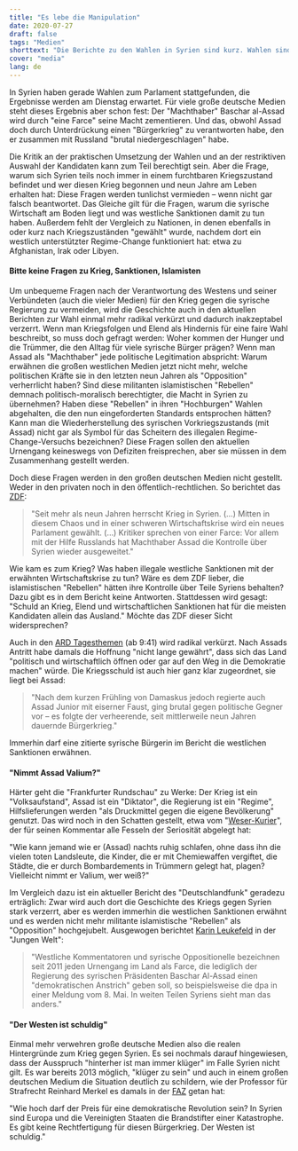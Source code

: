 ```yaml
---
title: "Es lebe die Manipulation"
date: 2020-07-27
draft: false
tags: "Medien"
shorttext: "Die Berichte zu den Wahlen in Syrien sind kurz. Wahlen sind immer mit Defiziten behaftet. Wer aber für den Krieg und den Hunger verantwortlich ist soll deutlich gesagt werden."
cover: "media"
lang: de
---
```


In Syrien haben gerade Wahlen zum Parlament stattgefunden, die Ergebnisse werden am Dienstag erwartet. Für viele große deutsche Medien steht dieses Ergebnis aber schon fest: Der "Machthaber" Baschar al-Assad wird durch "eine Farce" seine Macht zementieren. Und das, obwohl Assad doch durch Unterdrückung einen "Bürgerkrieg" zu verantworten habe, den er zusammen mit Russland "brutal niedergeschlagen" habe.

Die Kritik an der praktischen Umsetzung der Wahlen und an der restriktiven Auswahl der Kandidaten kann zum Teil berechtigt sein. Aber die Frage, warum sich Syrien teils noch immer in einem furchtbaren Kriegszustand befindet und wer diesen Krieg begonnen und neun Jahre am Leben erhalten hat: Diese Fragen werden tunlichst vermieden – wenn nicht gar falsch beantwortet. Das Gleiche gilt für die Fragen, warum die syrische Wirtschaft am Boden liegt und was westliche Sanktionen damit zu tun haben. Außerdem fehlt der Vergleich zu Nationen, in denen ebenfalls in oder kurz nach Kriegszuständen "gewählt" wurde, nachdem dort ein westlich unterstützter Regime-Change funktioniert hat: etwa zu Afghanistan, Irak oder Libyen.

#### Bitte keine Fragen zu Krieg, Sanktionen, Islamisten

Um unbequeme Fragen nach der Verantwortung des Westens und seiner Verbündeten (auch die vieler Medien) für den Krieg gegen die syrische Regierung zu vermeiden, wird die Geschichte auch in den aktuellen Berichten zur Wahl einmal mehr radikal verkürzt und dadurch inakzeptabel verzerrt. Wenn man Kriegsfolgen und Elend als Hindernis für eine faire Wahl beschreibt, so muss doch gefragt werden: Woher kommen der Hunger und die Trümmer, die den Alltag für viele syrische Bürger prägen? Wenn man Assad als "Machthaber" jede politische Legitimation abspricht: Warum erwähnen die großen westlichen Medien jetzt nicht mehr, welche politischen Kräfte sie in den letzten neun Jahren als "Opposition" verherrlicht haben? Sind diese militanten islamistischen "Rebellen" demnach politisch-moralisch berechtigter, die Macht in Syrien zu übernehmen? Haben diese "Rebellen" in ihren "Hochburgen" Wahlen abgehalten, die den nun eingeforderten Standards entsprochen hätten? Kann man die Wiederherstellung des syrischen Vorkriegszustands (mit Assad) nicht gar als Symbol für das Scheitern des illegalen Regime-Change-Versuchs bezeichnen? Diese Fragen sollen den aktuellen Urnengang keineswegs von Defiziten freisprechen, aber sie müssen in dem Zusammenhang gestellt werden.

Doch diese Fragen werden in den großen deutschen Medien nicht gestellt. Weder in den privaten noch in den öffentlich-rechtlichen. So berichtet das [ZDF](https://www.zdf.de/nachrichten/heute-sendungen/videos/parlamentswahl-in-syrien-100.html "Parlamentswahl in Syrien"):

> "Seit mehr als neun Jahren herrscht Krieg in Syrien. (…) Mitten in diesem Chaos und in einer schweren Wirtschaftskrise wird ein neues Parlament gewählt. (…) Kritiker sprechen von einer Farce: Vor allem mit der Hilfe Russlands hat Machthaber Assad die Kontrolle über Syrien wieder ausgeweitet."

Wie kam es zum Krieg? Was haben illegale westliche Sanktionen mit der erwähnten Wirtschaftskrise zu tun? Wäre es dem ZDF lieber, die islamistischen "Rebellen" hätten ihre Kontrolle über Teile Syriens behalten? Dazu gibt es in dem Bericht keine Antworten. Stattdessen wird gesagt: "Schuld an Krieg, Elend und wirtschaftlichen Sanktionen hat für die meisten Kandidaten allein das Ausland." Möchte das ZDF dieser Sicht widersprechen?

Auch in den [ARD Tagesthemen](https://www.tagesschau.de/multimedia/sendung/tt-7647.html "tagesthemen 19.07.2020 23:15 Uhr") (ab 9:41) wird radikal verkürzt. Nach Assads Antritt habe damals die Hoffnung "nicht lange gewährt", dass sich das Land "politisch und wirtschaftlich öffnen oder gar auf den Weg in die Demokratie machen" würde. Die Kriegsschuld ist auch hier ganz klar zugeordnet, sie liegt bei Assad:

> "Nach dem kurzen Frühling von Damaskus jedoch regierte auch Assad Junior mit eiserner Faust, ging brutal gegen politische Gegner vor – es folgte der verheerende, seit mittlerweile neun Jahren dauernde Bürgerkrieg."

Immerhin darf eine zitierte syrische Bürgerin im Bericht die westlichen Sanktionen erwähnen.

#### "Nimmt Assad Valium?"

Härter geht die "Frankfurter Rundschau" zu Werke: Der Krieg ist ein "Volksaufstand", Assad ist ein "Diktator", die Regierung ist ein "Regime", Hilfslieferungen werden "als Druckmittel gegen die eigene Bevölkerung" genutzt. Das wird noch in den Schatten gestellt, etwa vom "[Weser-Kurier](https://www.weser-kurier.de/deutschland-welt/deutschland-welt-politik_artikel,-gewissenlos-_arid,1924270.html "Gewissenlos")", der für seinen Kommentar alle Fesseln der Seriosität abgelegt hat:

"Wie kann jemand wie er (Assad) nachts ruhig schlafen, ohne dass ihn die vielen toten Landsleute, die Kinder, die er mit Chemiewaffen vergiftet, die Städte, die er durch Bombardements in Trümmern gelegt hat, plagen? Vielleicht nimmt er Valium, wer weiß?"

Im Vergleich dazu ist ein aktueller Bericht des "Deutschlandfunk" geradezu erträglich: Zwar wird auch dort die Geschichte des Kriegs gegen Syrien stark verzerrt, aber es werden immerhin die westlichen Sanktionen erwähnt und es werden nicht mehr militante islamistische "Rebellen" als "Opposition" hochgejubelt. Ausgewogen berichtet [Karin Leukefeld](https://www.jungewelt.de/artikel/382458.syrien-schwierige-bedingungen.html "Schwierige Bedingungen") in der "Jungen Welt":

> "Westliche Kommentatoren und syrische Oppositionelle bezeichnen seit 2011 jeden Urnengang im Land als Farce, die lediglich der Regierung des syrischen Präsidenten Baschar Al-Assad einen "demokratischen Anstrich" geben soll, so beispielsweise die dpa in einer Meldung vom 8. Mai. In weiten Teilen Syriens sieht man das anders."

#### "Der Westen ist schuldig"

Einmal mehr verwehren große deutsche Medien also die realen Hintergründe zum Krieg gegen Syrien. Es sei nochmals darauf hingewiesen, dass der Ausspruch "hinterher ist man immer klüger" im Falle Syrien nicht gilt. Es war bereits 2013 möglich, "klüger zu sein" und auch in einem großen deutschen Medium die Situation deutlich zu schildern, wie der Professor für Strafrecht Reinhard Merkel es damals in der [FAZ](https://www.faz.net/aktuell/feuilleton/debatten/syrien-der-westen-ist-schuldig-12314314.html "Der Westen ist schuldig") getan hat:

"Wie hoch darf der Preis für eine demokratische Revolution sein? In Syrien sind Europa und die Vereinigten Staaten die Brandstifter einer Katastrophe. Es gibt keine Rechtfertigung für diesen Bürgerkrieg. Der Westen ist schuldig."
